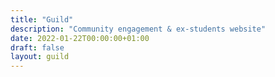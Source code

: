 ```yaml
---
title: "Guild"
description: "Community engagement & ex-students website"
date: 2022-01-22T00:00:00+01:00
draft: false
layout: guild
---
```



 